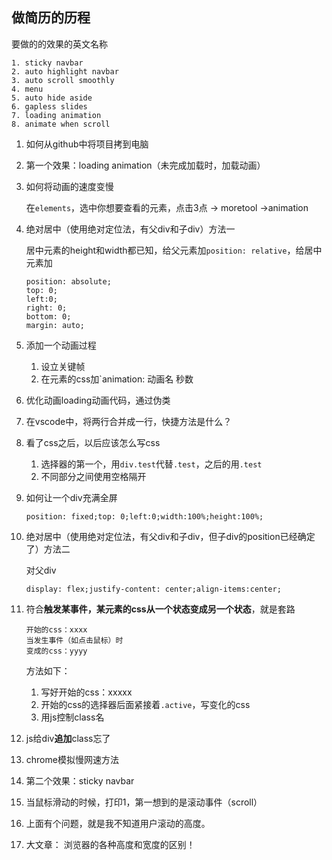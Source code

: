 ## 做简历的历程

要做的的效果的英文名称

```
1. sticky navbar
2. auto highlight navbar
3. auto scroll smoothly
4. menu
5. auto hide aside
6. gapless slides
7. loading animation
8. animate when scroll
```

1. 如何从github中将项目拷到电脑

2. 第一个效果：loading animation（未完成加载时，加载动画）

3. 如何将动画的速度变慢

   在`elements`，选中你想要查看的元素，点击3点 -> moretool ->animation

4. 绝对居中（使用绝对定位法，有父div和子div）方法一

   居中元素的height和width都已知，给父元素加`position: relative`，给居中元素加

   ```
   position: absolute;
   top: 0;
   left:0;
   right: 0;
   bottom: 0;
   margin: auto;
   ```

5. 添加一个动画过程

   1. 设立关键帧
   2. 在元素的css加`animation: 动画名 秒数 

6. 优化动画loading动画代码，通过伪类

7. 在vscode中，将两行合并成一行，快捷方法是什么？

8. 看了css之后，以后应该怎么写css

   1. 选择器的第一个，用`div.test`代替`.test`，之后的用`.test`
   2. 不同部分之间使用空格隔开

9. 如何让一个div充满全屏

   ```
   position: fixed;top: 0;left:0;width:100%;height:100%;
   ```

10. 绝对居中（使用绝对定位法，有父div和子div，但子div的position已经确定了）方法二

    对父div

    ```
    display: flex;justify-content: center;align-items:center;
    ```

11. 符合**触发某事件，某元素的css从一个状态变成另一个状态**，就是套路

    ```
    开始的css：xxxx
    当发生事件（如点击鼠标）时
    变成的css：yyyy
    ```

    方法如下：

    1. 写好开始的css：xxxxx
    2. 开始的css的选择器后面紧接着`.active`，写变化的css
    3. 用js控制class名

12. js给div**追加**class忘了

13. chrome模拟慢网速方法

14. 第二个效果：sticky navbar

15. 当鼠标滑动的时候，打印1，第一想到的是滚动事件（scroll）

16. 上面有个问题，就是我不知道用户滚动的高度。

17. 大文章： 浏览器的各种高度和宽度的区别！
    ​

    ​